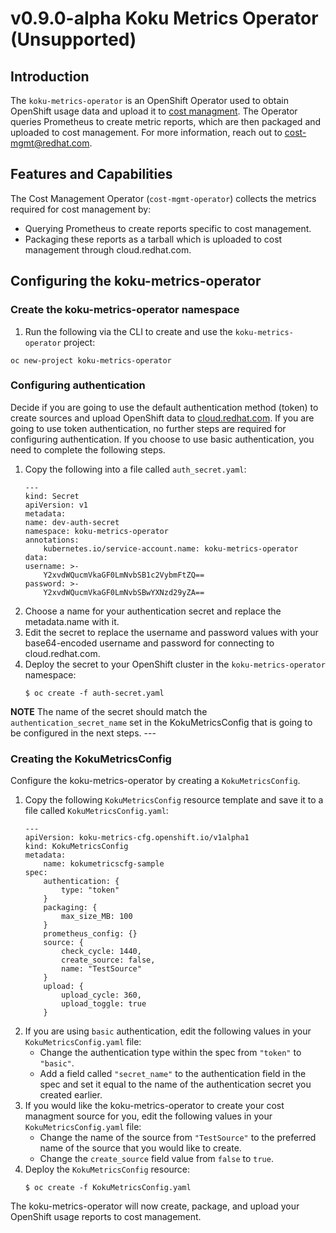 # v0.9.0-alpha Koku Metrics Operator (Unsupported)
## Introduction
The `koku-metrics-operator` is an OpenShift Operator used to obtain OpenShift usage data and upload it to [cost managment](https://access.redhat.com/documentation/en-us/openshift_container_platform/4.5/html/getting_started_with_cost_management/assembly_introduction_cost_management). The Operator queries Prometheus to create metric reports, which are then packaged and uploaded to cost management. For more information, reach out to cost-mgmt@redhat.com.
## Features and Capabilities
The Cost Management Operator (`cost-mgmt-operator`) collects the metrics required for cost management by:
* Querying Prometheus to create reports specific to cost management.
* Packaging these reports as a tarball which is uploaded to cost management through cloud.redhat.com.
## Configuring the koku-metrics-operator
### Create the koku-metrics-operator namespace 
1. Run the following via the CLI to create and use the `koku-metrics-operator` project: 
```
oc new-project koku-metrics-operator
```
### Configuring authentication
Decide if you are going to use the default authentication method (token) to create sources and upload OpenShift data to [cloud.redhat.com](https://cloud.redhat.com/). If you are going to use token authentication, no further steps are required for configuring authentication. If you choose to use basic authentication, you need to complete the following steps. 
1. Copy the following into a file called `auth_secret.yaml`:
    ```
    ---
    kind: Secret
    apiVersion: v1
    metadata:
    name: dev-auth-secret
    namespace: koku-metrics-operator
    annotations:
        kubernetes.io/service-account.name: koku-metrics-operator
    data:
    username: >-
        Y2xvdWQucmVkaGF0LmNvbSB1c2VybmFtZQ==
    password: >-
        Y2xvdWQucmVkaGF0LmNvbSBwYXNzd29yZA==
    ```
2. Choose a name for your authentication secret and replace the metadata.name with it.
3. Edit the secret to replace the username and password values with your base64-encoded username and password for connecting to cloud.redhat.com.
4. Deploy the secret to your OpenShift cluster in the `koku-metrics-operator` namespace:
    ```
    $ oc create -f auth-secret.yaml
    ```
    
**NOTE**
    The name of the secret should match the `authentication_secret_name` set in the KokuMetricsConfig that is going to be configured in the next steps.
    ---
### Creating the KokuMetricsConfig
Configure the koku-metrics-operator by creating a `KokuMetricsConfig`. 
1. Copy the following `KokuMetricsConfig` resource template and save it to a file called `KokuMetricsConfig.yaml`:
    ```
    ---
    apiVersion: koku-metrics-cfg.openshift.io/v1alpha1
    kind: KokuMetricsConfig
    metadata:
        name: kokumetricscfg-sample
    spec:
        authentication: {
            type: "token"
        }
        packaging: {
            max_size_MB: 100
        }
        prometheus_config: {}
        source: {
            check_cycle: 1440,
            create_source: false,
            name: "TestSource"
        }
        upload: {
            upload_cycle: 360,
            upload_toggle: true
        }
    ```
2. If you are using `basic` authentication, edit the following values in your `KokuMetricsConfig.yaml` file:
    * Change the authentication type within the spec from `"token"` to `"basic"`. 
    * Add a field called `"secret_name"` to the authentication field in the spec and set it equal to the name of the authentication secret you created earlier.
3. If you would like the koku-metrics-operator to create your cost managment source for you, edit the following values in your `KokuMetricsConfig.yaml` file:
    * Change the name of the source from `"TestSource"` to the preferred name of the source that you would like to create. 
    * Change the `create_source` field value from `false` to `true`. 
3. Deploy the `KokuMetricsConfig` resource:
    ```
    $ oc create -f KokuMetricsConfig.yaml
    ```
The koku-metrics-operator will now create, package, and upload your OpenShift usage reports to cost management.